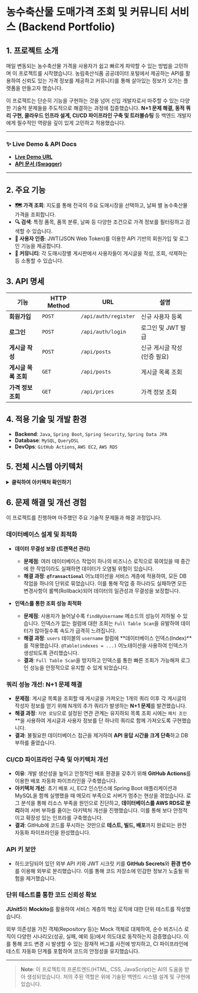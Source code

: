 
# 농수축산물 도매가격 조회 및 커뮤니티 서비스 (Backend Portfolio)

## 1. 프로젝트 소개

매일 변동되는 농수축산물 가격을 사용자가 쉽고 빠르게 파악할 수 있는 방법을 고민하며 이 프로젝트를 시작했습니다.
농림축산식품 공공데이터 포털에서 제공하는 API를 활용하여 신뢰도 있는 가격 정보를 제공하고 커뮤니티를 통해 살아있는 정보가 오가는 플랫폼을 만들고자 했습니다.

이 프로젝트는 단순히 기능을 구현하는 것을 넘어 신입 개발자로서 마주할 수 있는 다양한 기술적 문제들을 주도적으로 해결하는 과정에 집중했습니다. **N+1 문제 해결, 동적 쿼리 구현, 클라우드 인프라 설계, CI/CD 파이프라인 구축 및 트러블슈팅** 등 백엔드 개발자에게 필수적인 역량을 깊이 있게 고민하고 적용했습니다.

---

### ✨ **Live Demo & API Docs**

- **[Live Demo URL](http://15.164.234.103:8080)**
- **[API 문서 (Swagger)](http://15.164.234.103:8080/swagger-ui/index.html)**

---

## 2. 주요 기능

- **🗺️ 가격 조회**: 지도를 통해 전국의 주요 도매시장을 선택하고, 날짜 별 농수축산물 가격을 조회합니다.
- **🔍 검색**: 특정 품목, 품목 분류, 날짜 등 다양한 조건으로 가격 정보를 필터링하고 검색할 수 있습니다.
- **👥 사용자 인증**: JWT(JSON Web Token)를 이용한 API 기반의 회원가입 및 로그인 기능을 제공합니다.
- **📝 커뮤니티**: 각 도매시장별 게시판에서 사용자들이 게시글을 작성, 조회, 삭제하는 등 소통할 수 있습니다.

## 3. API 명세

| 기능 | HTTP Method | URL | 설명 |
| --- | --- | --- | --- |
| **회원가입** | `POST` | `/api/auth/register` | 신규 사용자 등록 |
| **로그인** | `POST` | `/api/auth/login` | 로그인 및 JWT 발급 |
| **게시글 작성** | `POST` | `/api/posts` | 신규 게시글 작성 (인증 필요) |
| **게시글 목록 조회**| `GET` | `/api/posts` | 게시글 목록 조회 |
| **가격 정보 조회** | `GET` | `/api/prices` | 가격 정보 조회 |

## 4. 적용 기술 및 개발 환경

- **Backend**: `Java`, `Spring Boot`, `Spring Security`, `Spring Data JPA`
- **Database**: `MySQL`, `QueryDSL`
- **DevOps**: `GitHub Actions`, `AWS EC2`, `AWS RDS`

## 5. 전체 시스템 아키텍처

<details>
<summary><b>클릭하여 아키텍처 확인하기</b></summary>

개발부터 배포, 서비스 운영까지의 전체 흐름을 나타내는 아키텍처 다이어그램입니다.

```mermaid
graph TD

    subgraph CICD
        A[개발자] -->|1. Git Push| B[GitHub 저장소]
        B -->|2. 트리거| C{GitHub Actions}

        subgraph 파이프라인
            C -->|3. 빌드| D[.jar 생성]
            D -->|4. 배포| E[EC2로 전송]
        end
    end

    subgraph AWS
        F[EC2] -->|DB 연결| G[RDS MySQL]
    end

    E -->|SSH| F

    subgraph 사용자
        I[사용자] -->|API 요청| F
    end

    style F fill:#FF9900,stroke:#333,stroke-width:2px
    style G fill:#0073BB,stroke:#333,stroke-width:2px
```

</details>

## 6. 문제 해결 및 개선 경험

이 프로젝트를 진행하며 마주했던 주요 기술적 문제들과 해결 과정입니다.

### **데이터베이스 설계 및 최적화**
- **데이터 무결성 보장 (트랜잭션 관리)**
    - **문제점**: 여러 데이터베이스 작업이 하나의 비즈니스 로직으로 묶여있을 때 중간에 한 작업이라도 실패하면 데이터가 오염될 위험이 있습니다.
    - **해결 과정**: **`@Transactional`** 어노테이션을 서비스 계층에 적용하여, 모든 DB 작업을 하나의 단위로 묶었습니다. 이를 통해 작업 중 하나라도 실패하면 모든 변경사항이 롤백(Rollback)되어 데이터의 일관성과 무결성을 보장합니다.

- **인덱스를 통한 조회 성능 최적화**
    - **문제점**: 사용자가 늘어날수록 `findByUsername` 메소드의 성능이 저하될 수 있습니다. 인덱스가 없는 컬럼에 대한 조회는 `Full Table Scan`을 유발하여 데이터가 많아질수록 속도가 급격히 느려집니다.
    - **해결 과정**: `users` 테이블의 `username` 컬럼에 **데이터베이스 인덱스(Index)**를 적용했습니다. `@Table(indexes = ...)` 어노테이션을 사용하여 인덱스가 생성되도록 관리했습니다.
    - **결과**: `Full Table Scan`을 방지하고 인덱스를 통한 빠른 조회가 가능해져 로그인 성능을 안정적으로 유지할 수 있게 되었습니다.

### **쿼리 성능 개선: N+1 문제 해결**
- **문제점**: 게시글 목록을 조회할 때 게시글을 가져오는 1개의 쿼리 이후 각 게시글의 작성자 정보를 얻기 위해 N개의 추가 쿼리가 발생하는 **N+1 문제**를 발견했습니다.
- **해결 과정**: `지연 로딩`으로 설정된 연관 관계는 유지하되 목록 조회 시에는 `페치 조인`**을 사용하여 게시글과 사용자 정보를 단 하나의 쿼리로 함께 가져오도록 구현했습니다.
- **결과**: 불필요한 데이터베이스 접근을 제거하여 **API 응답 시간을 크게 단축**하고 DB 부하를 줄였습니다.

### **CI/CD 파이프라인 구축 및 아키텍처 개선**
- **이유**: 개발 생산성을 높이고 안정적인 배포 환경을 갖추기 위해 **GitHub Actions**를 이용한 배포 자동화 파이프라인을 구축했습니다.
- **아키텍처 개선**: 초기 배포 시, EC2 인스턴스에 Spring Boot 애플리케이션과 MySQL을 함께 실행했을 때 메모리 부족으로 서버가 멈추는 현상을 겪었습니다. 로그 분석을 통해 리소스 부족을 원인으로 진단하고, **데이터베이스를 AWS RDS로 분리**하여 서버 부하를 줄이는 아키텍처 개선을 진행했습니다. 이를 통해 보다 안정적이고 확장성 있는 인프라를 구축했습니다.
- **결과**: GitHub에 코드를 푸시하는 것만으로 **테스트, 빌드, 배포**까지 완료되는 완전 자동화 파이프라인을 완성했습니다.

### **API 키 보안**
- 하드코딩되어 있던 외부 API 키와 JWT 시크릿 키를 **GitHub Secrets**와 **환경 변수**를 이용해 외부로 분리했습니다. 이를 통해 코드 저장소에 민감한 정보가 노출될 위험을 제거했습니다.

### **단위 테스트를 통한 코드 신뢰성 확보**

**JUnit5**와 **Mockito**를 활용하여 서비스 계층의 핵심 로직에 대한 단위 테스트를 작성했습니다.

외부 의존성을 가진 객체(Repository 등)는 Mock 객체로 대체하여, 순수 비즈니스 로직이 다양한 시나리오(성공, 실패, 예외 등)에서 의도대로 동작하는지 검증했습니다. 이를 통해 코드 변경 시 발생할 수 있는 잠재적 버그를 사전에 방지하고, CI 파이프라인에 테스트 자동화 단계를 포함하여 코드의 안정성을 유지했습니다.

---

> **Note**: 이 프로젝트의 프론트엔드(HTML, CSS, JavaScript)는 AI의 도움을 받아 생성되었습니다. 저의 주된 역할은 위에 기술된 백엔드 시스템 설계 및 구현에 있습니다.
